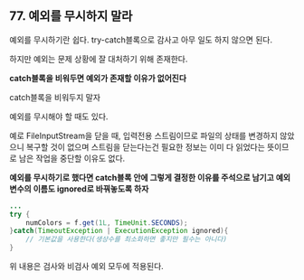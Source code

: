 ## 77. 예외를 무시하지 말라

예외를 무시하기란 쉽다. try-catch블록으로 감사고 아무 일도 하지 않으면 된다.

하지만 예외는 문제 상황에 잘 대처하기 위해 존재한다.

**catch블록을 비워두면 예외가 존재할 이유가 없어진다**

catch블록을 비워두지 말자

예외를 무시해야 할 때도 있다.

예로 FileInputStream을 닫을 때, 입력전용 스트림이므로 파일의 상태를 변경하지 않았으니 복구할 것이 없으며 스트림을 닫는다는건 필요한 정보는 이미 다 읽었다는 뜻이므로 남은 작업을 중단할 이유도 없다.

**예외를 무시하기로 했다면 catch블록 안에 그렇게 결정한 이유를 주석으로 남기고 예외 변수의 이름도 ignored로 바꿔놓도록 하자**

```java
...
try {
	numColors = f.get(1L, TimeUnit.SECONDS);
}catch(TimeoutException | ExecutionException ignored){
	// 기본값을 사용한다(생상수를 최소화하면 좋지만 필수는 아니다)
}
```

위 내용은 검사와 비검사 예외 모두에 적용된다.
